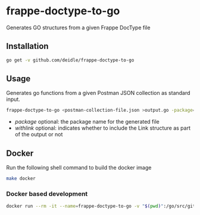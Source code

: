 # frappe-doctype-to-go
Generates GO structures from a given Frappe DocType file

## Installation
```bash
go get -v github.com/deidle/frappe-doctype-to-go
```

## Usage
Generates go functions from a given Postman JSON collection as standard input.
```bash
frappe-doctype-to-go <postman-collection-file.json >output.go -package=my-package-name -withlink=true
```
* _package_ optional: the package name for the generated file
* _withlink_ optional: indicates whether to include the Link structure as part of the output or not

## Docker
Run the following shell command to build the docker image
```bash
make docker
```

### Docker based development
```bash
docker run --rm -it --name=frappe-doctype-to-go -v "$(pwd)":/go/src/github.com/user/frappe-doctype-to-go -w /go/src/github.com/user/frappe-doctype-to-go golang sh -c '/bin/bash'
```
